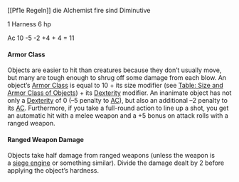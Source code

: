 [[Pf1e Regeln]]
die Alchemist fire sind Diminutive

1 Harness      6 hp

Ac  10 -5 -2 +4 + 4 = 11


#### Armor Class

Objects are easier to hit than creatures because they don’t usually move, but many are tough enough to shrug off some damage from each blow. An object’s [Armor Class](https://www.d20pfsrd.com/gamemastering/combat/#Armor_Class) is equal to 10 + its size modifier (see [Table: Size and Armor Class of Objects](https://www.d20pfsrd.com/equipment/damaging-objects/#Table_Size_and_AC_of_Objects)) + its [Dexterity](https://www.d20pfsrd.com/basics-ability-scores/ability-scores/#Dexterity_Dex) modifier. An inanimate object has not only a [Dexterity](https://www.d20pfsrd.com/basics-ability-scores/ability-scores/#Dexterity_Dex) of 0 (–5 penalty to [AC](https://www.d20pfsrd.com/gamemastering/combat/#Armor_Class)), but also an additional –2 penalty to its [AC](https://www.d20pfsrd.com/gamemastering/combat/#Armor_Class). Furthermore, if you take a full-round action to line up a shot, you get an automatic hit with a melee weapon and a +5 bonus on attack rolls with a ranged weapon.


#### Ranged Weapon Damage

Objects take half damage from ranged weapons (unless the weapon is a [siege engine](https://www.d20pfsrd.com/gamemastering/other-rules/siege-engines/) or something similar). Divide the damage dealt by 2 before applying the object’s hardness.